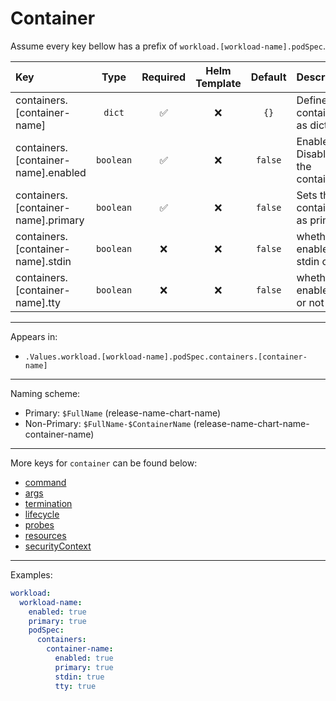 # Container

Assume every key bellow has a prefix of `workload.[workload-name].podSpec`.

| Key                                 |     Type      | Required | Helm Template | Default | Description                                                 |
| :---------------------------------- | :-----------: | :------: | :-----------: | :-----: | :---------------------------------------------------------- |
| containers.[container-name]         |    `dict`     |    ✅    |      ❌       |  `{}`   | Define the container as dict                                |
| containers.[container-name].enabled |   `boolean`   |    ✅    |      ❌       | `false` | Enables or Disables the container                           |
| containers.[container-name].primary |   `boolean`   |    ✅    |      ❌       | `false` | Sets the container as primary                               |
| containers.[container-name].stdin   |   `boolean`   |    ❌    |      ❌       | `false` | whether to enable stdin or not                              |
| containers.[container-name].tty     |   `boolean`   |    ❌    |      ❌       | `false` | whether to enable tty or not                                |

---

Appears in:

- `.Values.workload.[workload-name].podSpec.containers.[container-name]`

---

Naming scheme:

- Primary: `$FullName` (release-name-chart-name)
- Non-Primary: `$FullName-$ContainerName` (release-name-chart-name-container-name)

---

More keys for `container` can be found below:

- [command](command.md)
- [args](args.md)
- [termination](termination.md)
- [lifecycle](lifecycle.md)
- [probes](probes.md)
- [resources](resources.md)
- [securityContext](securityContext.md)

---

Examples:

```yaml
workload:
  workload-name:
    enabled: true
    primary: true
    podSpec:
      containers:
        container-name:
          enabled: true
          primary: true
          stdin: true
          tty: true
```
